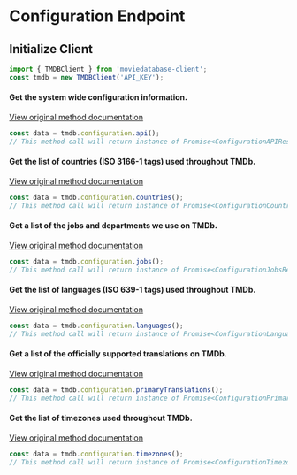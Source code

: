 # Configuration Endpoint
## Initialize Client
```ts
import { TMDBClient } from 'moviedatabase-client';
const tmdb = new TMDBClient('API_KEY');
```


#### Get the system wide configuration information.
[View original method documentation](https://developers.themoviedb.org/3/configuration/get-api-configuration)
```ts
const data = tmdb.configuration.api();
// This method call will return instance of Promise<ConfigurationAPIResponse>
```
#### Get the list of countries (ISO 3166-1 tags) used throughout TMDb.
[View original method documentation](https://developers.themoviedb.org/3/configuration/get-countries)
```ts
const data = tmdb.configuration.countries();
// This method call will return instance of Promise<ConfigurationCountriesResponse>
```
#### Get a list of the jobs and departments we use on TMDb.
[View original method documentation](https://developers.themoviedb.org/3/configuration/get-jobs)
```ts
const data = tmdb.configuration.jobs();
// This method call will return instance of Promise<ConfigurationJobsResponse>
```
#### Get the list of languages (ISO 639-1 tags) used throughout TMDb.
[View original method documentation](https://developers.themoviedb.org/3/configuration/get-languages)
```ts
const data = tmdb.configuration.languages();
// This method call will return instance of Promise<ConfigurationLanguagesResponse>
```
#### Get a list of the officially supported translations on TMDb.
[View original method documentation](https://developers.themoviedb.org/3/configuration/get-primary-translations)
```ts
const data = tmdb.configuration.primaryTranslations();
// This method call will return instance of Promise<ConfigurationPrimaryTranslationsResponse>
```
#### Get the list of timezones used throughout TMDb.
[View original method documentation](https://developers.themoviedb.org/3/configuration/get-timezones)
```ts
const data = tmdb.configuration.timezones();
// This method call will return instance of Promise<ConfigurationTimezonesResponse>
```
